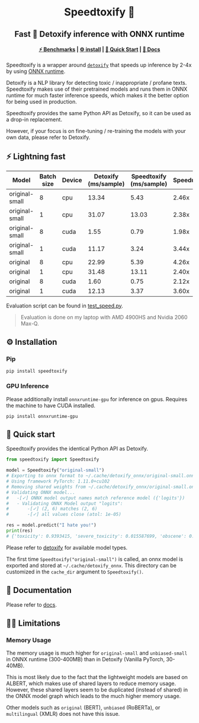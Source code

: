 <div align="center">

# Speedtoxify :rocket:

## Fast :speak_no_evil: Detoxify inference with ONNX runtime

#### [:zap: Benchmarks](#zap-lightning-fast) | [:gear: install](#gear-installation) | [:star2: Quick Start](#star2-quick-start) | [:page_with_curl: Docs](#pagewithcurl-documentation)

</div>

Speedtoxify is a wrapper around [`detoxify`](https://github.com/unitaryai/detoxify) 
that speeds up inference by 2-4x by using [ONNX runtime](https://github.com/microsoft/onnxruntime). 

Detoxify is a NLP library for detecting toxic / inappropriate / profane texts. 
Speedtoxify makes use of their pretrained models and runs them in 
ONNX runtime for much faster inference speeds, which makes it the better option 
for being used in production. 

Speedtoxify provides the same Python API as Detoxify, so it can be used as a drop-in replacement. 

However, if your focus is on fine-tuning / re-training the models with your own 
data, please refer to Detoxify.

## :zap: Lightning fast

| Model          | Batch size | Device | Detoxify (ms/sample) | Speedtoxify (ms/sample) | Speedup |
| -------------- | ---------- | ------ | -------------------- | ----------------------- | ------- |
| original-small | 8          | cpu    | 13.34                | 5.43                    | 2.46x   |
| original-small | 1          | cpu    | 31.07                | 13.03                   | 2.38x   |
| original-small | 8          | cuda   | 1.55                 | 0.79                    | 1.98x   |
| original-small | 1          | cuda   | 11.17                | 3.24                    | 3.44x   |
| original       | 8          | cpu    | 22.99                | 5.39                    | 4.26x   |
| original       | 1          | cpu    | 31.48                | 13.11                   | 2.40x   |
| original       | 8          | cuda   | 1.60                 | 0.75                    | 2.12x   |
| original       | 1          | cuda   | 12.13                | 3.37                    | 3.60x   |

Evaluation script can be found in [test_speed.py](tests/test_speed.py).

> Evaluation is done on my laptop with AMD 4900HS and Nvidia 2060 Max-Q.

## :gear: Installation

### Pip

```terminal
pip install speedtoxify
```

### GPU Inference

Please additionally install `onnxruntime-gpu` for inference on gpus. 
Requires the machine to have CUDA installed.

```terminal
pip install onnxruntime-gpu
```

## :star2: Quick start

Speedtoxify provides the identical Python API as Detoxify. 

```python
from speedtoxify import Speedtoxify

model = Speedtoxify("original-small")
# Exporting to onnx format to ~/.cache/detoxify_onnx/original-small.onnx...
# Using framework PyTorch: 1.11.0+cu102
# Removing shared weights from ~/.cache/detoxify_onnx/original-small.onnx...
# Validating ONNX model...
# 	-[✓] ONNX model output names match reference model ({'logits'})
# 	- Validating ONNX Model output "logits":
# 		-[✓] (2, 6) matches (2, 6)
# 		-[✓] all values close (atol: 1e-05)

res = model.predict("I hate you!")
print(res)
# {'toxicity': 0.9393415, 'severe_toxicity': 0.015587699, 'obscene': 0.039672945, 'threat': 0.0733101, 'insult': 0.15676126, 'identity_attack': 0.019178415}
```

Please refer to [detoxify](https://github.com/unitaryai/detoxify) for 
available model types. 

The first time `Speedtoxify("original-small")` is called, an onnx model is 
exported and stored at `~/.cache/detoxify_onnx`. 
This directory can be customized in the `cache_dir` argument to 
`Speedtoxify()`.

## :page_with_curl: Documentation

Please refer to [docs](docs).

## :face_exhaling: Limitations

### Memory Usage

The memory usage is much higher for `original-small` and `unbiased-small` 
in ONNX runtime (300-400MB) than in Detoxify (Vanilla PyTorch, 30-40MB). 

This is most likely due to the fact that the lightweight models are based 
on ALBERT, which makes use of shared layers to reduce memory usage. 
However, these shared layers seem to be duplicated (instead of shared) in 
the ONNX model graph which leads to the much higher memory usage.

Other models such as `original` (BERT), `unbiased` (RoBERTa), or 
`multilingual` (XMLR) does not have this issue. 
